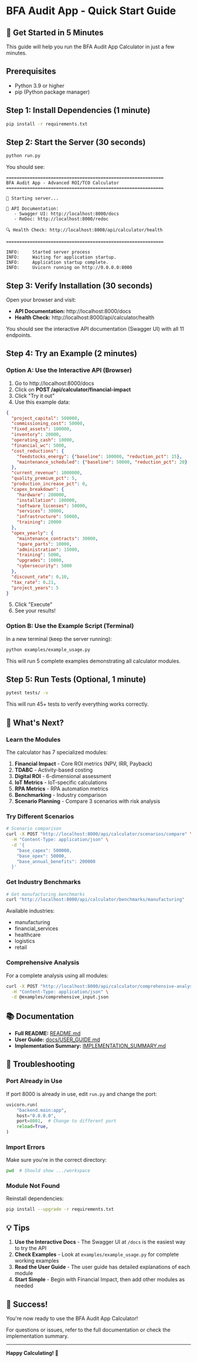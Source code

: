 # BFA Audit App - Quick Start Guide

## 🚀 Get Started in 5 Minutes

This guide will help you run the BFA Audit App Calculator in just a few minutes.

## Prerequisites

- Python 3.9 or higher
- pip (Python package manager)

## Step 1: Install Dependencies (1 minute)

```bash
pip install -r requirements.txt
```

## Step 2: Start the Server (30 seconds)

```bash
python run.py
```

You should see:
```
============================================================
BFA Audit App - Advanced ROI/TCO Calculator
============================================================

🚀 Starting server...

📖 API Documentation:
   - Swagger UI: http://localhost:8000/docs
   - ReDoc: http://localhost:8000/redoc

🔍 Health Check: http://localhost:8000/api/calculator/health

============================================================

INFO:     Started server process
INFO:     Waiting for application startup.
INFO:     Application startup complete.
INFO:     Uvicorn running on http://0.0.0.0:8000
```

## Step 3: Verify Installation (30 seconds)

Open your browser and visit:
- **API Documentation:** http://localhost:8000/docs
- **Health Check:** http://localhost:8000/api/calculator/health

You should see the interactive API documentation (Swagger UI) with all 11 endpoints.

## Step 4: Try an Example (2 minutes)

### Option A: Use the Interactive API (Browser)

1. Go to http://localhost:8000/docs
2. Click on **POST /api/calculator/financial-impact**
3. Click "Try it out"
4. Use this example data:

```json
{
  "project_capital": 500000,
  "commissioning_cost": 50000,
  "fixed_assets": 100000,
  "inventory": 20000,
  "operating_cash": 10000,
  "financial_wc": 5000,
  "cost_reductions": {
    "feedstocks_energy": {"baseline": 100000, "reduction_pct": 15},
    "maintenance_scheduled": {"baseline": 50000, "reduction_pct": 20}
  },
  "current_revenue": 1000000,
  "quality_premium_pct": 5,
  "production_increase_pct": 0,
  "capex_breakdown": {
    "hardware": 200000,
    "installation": 100000,
    "software_licenses": 50000,
    "services": 30000,
    "infrastructure": 50000,
    "training": 20000
  },
  "opex_yearly": {
    "maintenance_contracts": 30000,
    "spare_parts": 10000,
    "administration": 15000,
    "training": 5000,
    "upgrades": 10000,
    "cybersecurity": 5000
  },
  "discount_rate": 0.10,
  "tax_rate": 0.21,
  "project_years": 5
}
```

5. Click "Execute"
6. See your results!

### Option B: Use the Example Script (Terminal)

In a new terminal (keep the server running):

```bash
python examples/example_usage.py
```

This will run 5 complete examples demonstrating all calculator modules.

## Step 5: Run Tests (Optional, 1 minute)

```bash
pytest tests/ -v
```

This will run 45+ tests to verify everything works correctly.

## 🎯 What's Next?

### Learn the Modules

The calculator has 7 specialized modules:

1. **Financial Impact** - Core ROI metrics (NPV, IRR, Payback)
2. **TDABC** - Activity-based costing
3. **Digital ROI** - 6-dimensional assessment
4. **IoT Metrics** - IoT-specific calculations
5. **RPA Metrics** - RPA automation metrics
6. **Benchmarking** - Industry comparison
7. **Scenario Planning** - Compare 3 scenarios with risk analysis

### Try Different Scenarios

```bash
# Scenario comparison
curl -X POST "http://localhost:8000/api/calculator/scenarios/compare" \
  -H "Content-Type: application/json" \
  -d '{
    "base_capex": 500000,
    "base_opex": 50000,
    "base_annual_benefits": 200000
  }'
```

### Get Industry Benchmarks

```bash
# Get manufacturing benchmarks
curl "http://localhost:8000/api/calculator/benchmarks/manufacturing"
```

Available industries:
- manufacturing
- financial_services
- healthcare
- logistics
- retail

### Comprehensive Analysis

For a complete analysis using all modules:

```bash
curl -X POST "http://localhost:8000/api/calculator/comprehensive-analysis" \
  -H "Content-Type: application/json" \
  -d @examples/comprehensive_input.json
```

## 📚 Documentation

- **Full README:** [README.md](README.md)
- **User Guide:** [docs/USER_GUIDE.md](docs/USER_GUIDE.md)
- **Implementation Summary:** [IMPLEMENTATION_SUMMARY.md](IMPLEMENTATION_SUMMARY.md)

## 🔧 Troubleshooting

### Port Already in Use

If port 8000 is already in use, edit `run.py` and change the port:

```python
uvicorn.run(
    "backend.main:app",
    host="0.0.0.0",
    port=8001,  # Change to different port
    reload=True,
)
```

### Import Errors

Make sure you're in the correct directory:

```bash
pwd  # Should show .../workspace
```

### Module Not Found

Reinstall dependencies:

```bash
pip install --upgrade -r requirements.txt
```

## 💡 Tips

1. **Use the Interactive Docs** - The Swagger UI at `/docs` is the easiest way to try the API
2. **Check Examples** - Look at `examples/example_usage.py` for complete working examples
3. **Read the User Guide** - The user guide has detailed explanations of each module
4. **Start Simple** - Begin with Financial Impact, then add other modules as needed

## 🎉 Success!

You're now ready to use the BFA Audit App Calculator!

For questions or issues, refer to the full documentation or check the implementation summary.

---

**Happy Calculating! 🚀**
